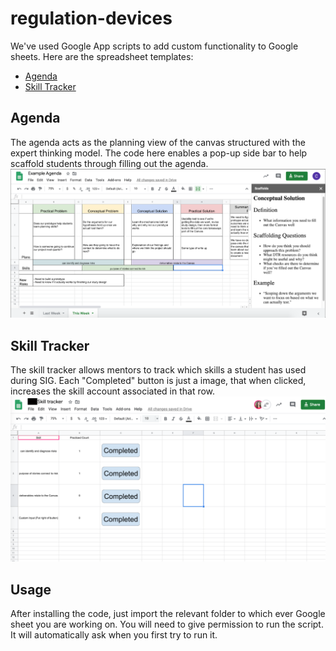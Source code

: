 # regulation-devices

We've used Google App scripts to add custom functionality to Google sheets. Here are the spreadsheet templates:
* [Agenda](https://docs.google.com/spreadsheets/d/1UrbXyRgs_Jjb5BE9GTgNoXFkBNxZW-hnwRsEyFGWOhg/edit#gid=0)
* [Skill Tracker](https://docs.google.com/spreadsheets/d/1ZDLsA0coL29L69sve6d-dfmpgH4seyM6n8WMF1yx0Ag/edit#gid=0)

## Agenda
The agenda acts as the planning view of the canvas structured with the expert thinking model. The code here enables a pop-up side bar to help scaffold students through filling out the agenda.
![Agenda Example](images/agenda.png)

## Skill Tracker
The skill tracker allows mentors to track which skills a student has used during SIG. Each "Completed" button is just a image, that when clicked, increases the skill account associated in that row.
![Skill Tracker Example](images/skill.png)

## Usage
After installing the code, just import the relevant folder to which ever Google sheet you are working on. You will need to give permission to run the script. It will automatically ask when you first try to run it.
